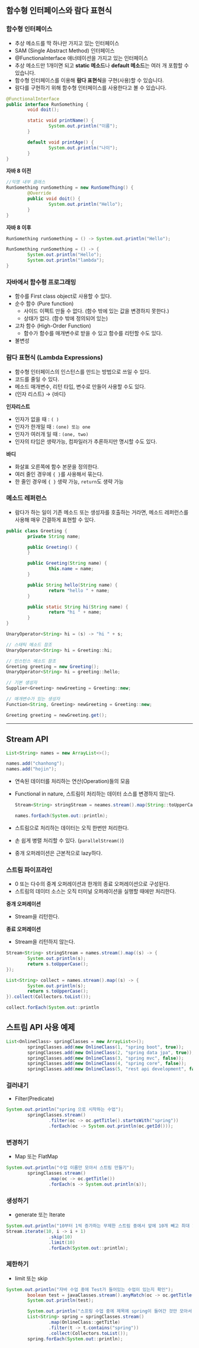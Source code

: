 ## 함수형 인터페이스와 람다 표현식

### 함수형 인터페이스

- 추상 메소드를 딱 하나만 가지고 있는 인터페이스
- SAM (Single Abstract Method) 인터페이스
- @FunctionaInterface 애너테이션을 가지고 있는 인터페이스
- 추상 메소드만 1개이면 되고 **static 메소드**나 **default 메소드**는 여러 개 포함할 수 있습니다.
- 함수형 인터페이스를 이용해 **람다 표현식**을 구현(사용)할 수 있습니다.
- 람다를 구현하기 위해 함수형 인터페이스를 사용한다고 볼 수 있습니다.

```java
@FunctionalInterface
public interface RunSomething {
		void doit();

		static void printName() {
				System.out.println("이름");
		}

		default void printAge() {
				System.out.println("나이");
		}
}
```

**자바 8 이전** 

```java
//익명 내부 클래스 
RunSomething runSomething = new RunSomeThing() {
		@Override
		public void doit() {
				System.out.println("Hello");
		}
}
```

**자바 8 이후** 

```java
RunSomething runSomething = () -> System.out.println("Hello");

RunSomething runSomething = () -> {
		System.out.println("Hello");
		System.out.println("lambda");
}
```

### 자바에서 함수형 프로그래밍

- 함수를 First class object로 사용할 수 있다.
- 순수 함수 (Pure function)
    - 사이드 이펙트 만들 수 없다. (함수 밖에 있는 값을 변경하지 못한다.)
    - 상태가 없다. (함수 밖에 정의되어 있는)
- 고차 함수 (High-Order Function)
    - 함수가 함수를 매개변수로 받을 수 있고 함수를 리턴할 수도 있다.
- 불변성

### 람다 표현식 (Lambda Expressions)

- 함수형 인터페이스의 인스턴스를 만드는 방법으로 쓰일 수 있다.
- 코드를 줄일 수 있다.
- 메소드 매개변수, 리턴 타입, 변수로 만들어 사용할 수도 있다.
- (인자 리스트) → {바디}

**인자리스트**

- 인자가 없을 때 : `( )`
- 인자가 한개일 때 : `(one) 또는 one`
- 인자가 여러개 일 때  : `(one, two)`
- 인자의 타입은 생략가능, 컴파일러가 추론하지만 명시할 수도 있다.

**바디**

- 화살표 오른쪽에 함수 본문을 정의한다.
- 여러 줄인 경우에 `{ }`를 사용해서 묶는다.
- 한 줄인 경우에 `{ }` 생략 가능, `return`도 생략 가능

### 메소드 레퍼런스

- 람다가 하는 일이 기존 메소드 또는 생성자를 호출하는 거라면, 메소드 레퍼런스를 사용해 매우 간결하게 표현할 수 있다.

```java
public class Greeting {
		private String name;

		public Greeting() {
		}

		public Greeting(String name) {
				this.name = name;
		}

		public String hello(String name) {
				return "hello " + name;
		}

		public static String hi(String name) {
				return "hi " + name;
		}
}
```

```java
UnaryOperator<String> hi = (s) -> "hi " + s;

// 스태틱 메소드 참조
UnaryOperator<String> hi = Greeting::hi;

// 인스턴스 메소드 참조
Greeting greeting = new Greeting();
UnaryOperator<String> hi = greeting::hello;

// 기본 생성자
Supplier<Greeting> newGreeting = Greeting::new;

// 매개변수가 있는 생성자
Function<String, Greeting> newGreeting = Greeting::new;

Greeting greeting = newGreeting.get();
```

---

## Stream API

```java
List<String> names = new ArrayList<>();

names.add("chanhong");
names.add("hojin");
```

- 연속된 데이터를 처리하는 연산(Operation)들의 모음
- Functional in nature, 스트림이 처리하는 데이터 소스를 변경하지 않는다.
    
    ```java
    Stream<String> stringStream = neames.stream().map(String::toUpperCase);
    
    names.forEach(System.out::println);
    ```
    
- 스트림으로 처리하는 데이터는 오직 한번만 처리한다.
- 손 쉽게 병렬 처리할 수 있다. (`parallelStream()`)
- 중개 오퍼레이션은 근본적으로 lazy하다.

### 스트림 파이프라인

- 0 또는 다수의 중계 오퍼레이션과 한개의 종료 오퍼레이션으로 구성된다.
- 스트림의 데이터 소스는 오직 터미널 오퍼레이션을 실행할 때에만 처리한다.

**중개 오퍼레이션**

- Stream을 리턴한다.

**종료 오퍼레이션**

- Stream을 리턴하지 않는다.

```java
Stream<String> stringStream = names.stream().map((s) -> {
		System.out.println(s);
		return s.toUpperCase();
});
```

```java
List<String> collect = names.stream().map((s) -> {
		System.out.println(s);
		return s.toUpperCase();
}).collect(Collectors.toList());

collect.forEach(System.out::println
```

## 스트림 API 사용 예제

```java
List<OnlineClass> springClasses = new ArrayList<>();
        springClasses.add(new OnlineClass(1, "spring boot", true));
        springClasses.add(new OnlineClass(2, "spring data jpa", true));
        springClasses.add(new OnlineClass(3, "spring mvc", false));
        springClasses.add(new OnlineClass(4, "spring core", false));
        springClasses.add(new OnlineClass(5, "rest api development", false));
```

### 걸러내기

- Filter(Predicate)

```java
System.out.println("spring 으로 시작하는 수업");
        springClasses.stream()
                .filter(oc -> oc.getTitle().startsWith("spring"))
                .forEach(oc -> System.out.println(oc.getId()));
```

### 변경하기

- Map 또는 FlatMap

```java
System.out.println("수업 이름만 모아서 스트림 만들기");
        springClasses.stream()
                .map(oc -> oc.getTitle())
                .forEach(s -> System.out.println(s));
```

### 생성하기

- generate 또는 Iterate

```java
System.out.println("10부터 1씩 증가하는 무제한 스트림 중에서 앞에 10개 빼고 최대 10개 까지만");
Stream.iterate(10, i -> i + 1)
                .skip(10)
                .limit(10)
                .forEach(System.out::println);
```

### 제한하기

- limit 또는 skip

```java
System.out.println("자바 수업 중에 Test가 들어있는 수업이 있는지 확인");
        boolean test = javaClasses.stream().anyMatch(oc -> oc.getTitle().contains("Test"));
        System.out.println(test);

        System.out.println("스프링 수업 중에 제목에 spring이 들어간 것만 모아서 List로 만들기")
        List<String> spring = springClasses.stream()
                .map(OnlineClass::getTitle)
                .filter(t -> t.contains("spring"))
                .collect(Collectors.toList());
        spring.forEach(System.out::println);
```
